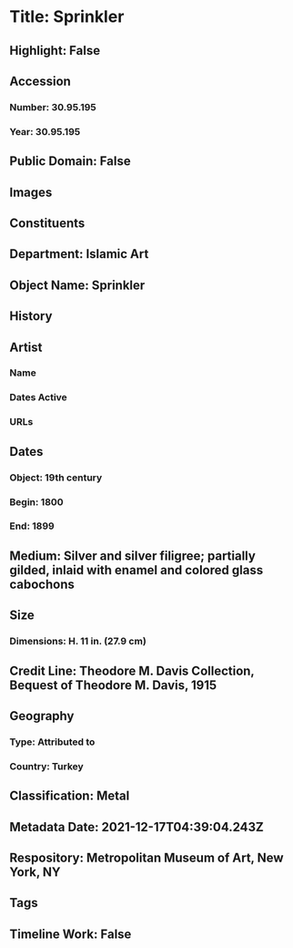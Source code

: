 # Title: Sprinkler
## Highlight: False
## Accession
### Number: 30.95.195
### Year: 30.95.195
## Public Domain: False
## Images
## Constituents
## Department: Islamic Art
## Object Name: Sprinkler
## History
## Artist
### Name
### Dates Active
### URLs
## Dates
### Object: 19th century
### Begin: 1800
### End: 1899
## Medium: Silver and silver filigree; partially gilded, inlaid with enamel and colored glass cabochons
## Size
### Dimensions: H. 11 in. (27.9 cm)
## Credit Line: Theodore M. Davis Collection, Bequest of Theodore M. Davis, 1915
## Geography
### Type: Attributed to
### Country: Turkey
## Classification: Metal
## Metadata Date: 2021-12-17T04:39:04.243Z
## Respository: Metropolitan Museum of Art, New York, NY
## Tags
## Timeline Work: False
